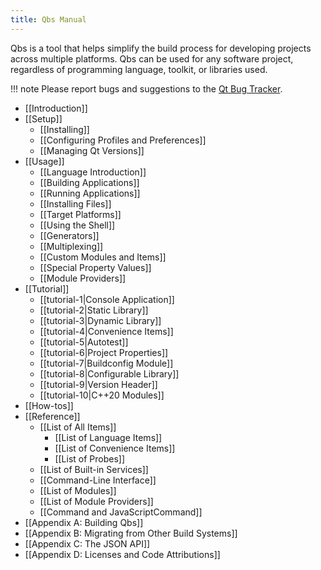 ```yaml
---
title: Qbs Manual
---
```


Qbs is a tool that helps simplify the build process for
developing projects across multiple platforms. Qbs can be used for any
software project, regardless of programming language, toolkit, or libraries used.

!!! note
     Please report bugs and suggestions to the [Qt Bug Tracker](https://bugreports.qt.io/).

- [[Introduction]]
- [[Setup]]
    - [[Installing]]
    - [[Configuring Profiles and Preferences]]
    - [[Managing Qt Versions]]
- [[Usage]]
    - [[Language Introduction]]
    - [[Building Applications]]
    - [[Running Applications]]
    - [[Installing Files]]
    - [[Target Platforms]]
    - [[Using the Shell]]
    - [[Generators]]
    - [[Multiplexing]]
    - [[Custom Modules and Items]]
    - [[Special Property Values]]
    - [[Module Providers]]
- [[Tutorial]]
    - [[tutorial-1|Console Application]]
    - [[tutorial-2|Static Library]]
    - [[tutorial-3|Dynamic Library]]
    - [[tutorial-4|Convenience Items]]
    - [[tutorial-5|Autotest]]
    - [[tutorial-6|Project Properties]]
    - [[tutorial-7|Buildconfig Module]]
    - [[tutorial-8|Configurable Library]]
    - [[tutorial-9|Version Header]]
    - [[tutorial-10|C++20 Modules]]
- [[How-tos]]
- [[Reference]]
    - [[List of All Items]]
        - [[List of Language Items]]
        - [[List of Convenience Items]]
        - [[List of Probes]]
    - [[List of Built-in Services]]
    - [[Command-Line Interface]]
    - [[List of Modules]]
    - [[List of Module Providers]]
    - [[Command and JavaScriptCommand]]
- [[Appendix A: Building Qbs]]
- [[Appendix B: Migrating from Other Build Systems]]
- [[Appendix C: The JSON API]]
- [[Appendix D: Licenses and Code Attributions]]
